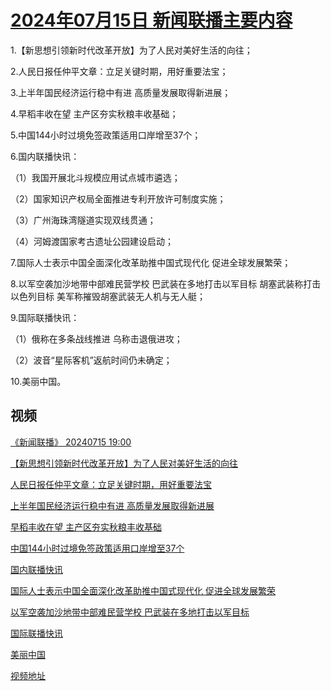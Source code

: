 # [2024年07月15日 新闻联播主要内容](https://tv.cctv.com/lm/xwlb/day/20240715.shtml)

1.【新思想引领新时代改革开放】为了人民对美好生活的向往；

2.人民日报任仲平文章：立足关键时期，用好重要法宝；

3.上半年国民经济运行稳中有进 高质量发展取得新进展；

4.早稻丰收在望 主产区夯实秋粮丰收基础；

5.中国144小时过境免签政策适用口岸增至37个；

6.国内联播快讯：

（1）我国开展北斗规模应用试点城市遴选；

（2）国家知识产权局全面推进专利开放许可制度实施；

（3）广州海珠湾隧道实现双线贯通；

（4）河姆渡国家考古遗址公园建设启动；

7.国际人士表示中国全面深化改革助推中国式现代化 促进全球发展繁荣；

8.以军空袭加沙地带中部难民营学校 巴武装在多地打击以军目标 胡塞武装称打击以色列目标 美军称摧毁胡塞武装无人机与无人艇；

9.国际联播快讯：

（1）俄称在多条战线推进 乌称击退俄进攻；

（2）波音“星际客机”返航时间仍未确定；

10.美丽中国。

## 视频

[《新闻联播》 20240715 19:00](https://tv.cctv.com/2024/07/15/VIDExmPeVVNHAdxsyrYG2zcW240715.shtml)

[【新思想引领新时代改革开放】为了人民对美好生活的向往](https://tv.cctv.com/2024/07/15/VIDElCVtsgd05Dn4gdI6AKGg240715.shtml)

[人民日报任仲平文章：立足关键时期，用好重要法宝](https://tv.cctv.com/2024/07/15/VIDE1tc5YRWpDTx4YbfunLXs240715.shtml)

[上半年国民经济运行稳中有进 高质量发展取得新进展](https://tv.cctv.com/2024/07/15/VIDEfWnhsgXktHBAW7YG72tG240715.shtml)

[早稻丰收在望 主产区夯实秋粮丰收基础](https://tv.cctv.com/2024/07/15/VIDEtyjpP11M4u6rioXHF0tw240715.shtml)

[中国144小时过境免签政策适用口岸增至37个](https://tv.cctv.com/2024/07/15/VIDEFYvwbtvMoAhMxmN2nVF4240715.shtml)

[国内联播快讯](https://tv.cctv.com/2024/07/15/VIDEtFVjgwHPo5ghm5wBdLV7240715.shtml)

[国际人士表示中国全面深化改革助推中国式现代化 促进全球发展繁荣](https://tv.cctv.com/2024/07/15/VIDEr314KILNnMRJ4PCVpZeL240715.shtml)

[以军空袭加沙地带中部难民营学校 巴武装在多地打击以军目标](https://tv.cctv.com/2024/07/15/VIDE1fGubjvBXgaKUOKjcluW240715.shtml)

[国际联播快讯](https://tv.cctv.com/2024/07/15/VIDEeEYS62bBmHDqqi8U9YZk240715.shtml)

[美丽中国](https://tv.cctv.com/2024/07/15/VIDEBgftDM6A2BUXPNL9deEO240715.shtml)

[视频地址](https://tv.cctv.com/lm/xwlb/day/20240715.shtml) 


